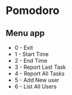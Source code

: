 # Pomodoro

## Menu app

- 0 - Exit
- 1 - Start Time
- 2 - End Time
- 3 - Report Last Task
- 4 - Report All Tasks
- 5 - Add New user
- 6 - List All Users